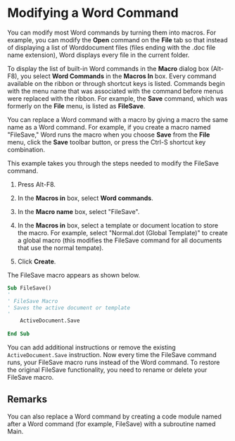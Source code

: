 
# Modifying a Word Command

You can modify most Word commands by turning them into macros. For example, you can modify the  **Open** command on the **File** tab so that instead of displaying a list of Worddocument files (files ending with the .doc file name extension), Word displays every file in the current folder.

To display the list of built-in Word commands in the  **Macro** dialog box (Alt-F8), you select **Word Commands** in the **Macros In** box. Every command available on the ribbon or through shortcut keys is listed. Commands begin with the menu name that was associated with the command before menus were replaced with the ribbon. For example, the **Save** command, which was formerly on the **File** menu, is listed as **FileSave**.

You can replace a Word command with a macro by giving a macro the same name as a Word command. For example, if you create a macro named "FileSave," Word runs the macro when you choose  **Save** from the **File** menu, click the **Save** toolbar button, or press the Ctrl-S shortcut key combination.

This example takes you through the steps needed to modify the FileSave command. 

1. Press Alt-F8.
    
2. In the  **Macros in** box, select **Word commands**.
    
3. In the  **Macro name** box, select "FileSave".
    
4. In the  **Macros in** box, select a template or document location to store the macro. For example, select "Normal.dot (Global Template)" to create a global macro (this modifies the FileSave command for all documents that use the normal tempate).
    
5. Click  **Create**.
    
The FileSave macro appears as shown below.



```vb
Sub FileSave() 
' 
' FileSave Macro 
' Saves the active document or template 
' 
    ActiveDocument.Save 
 
End Sub
```

You can add additional instructions or remove the existing  `ActiveDocument.Save` instruction. Now every time the FileSave command runs, your FileSave macro runs instead of the Word command. To restore the original FileSave functionality, you need to rename or delete your FileSave macro.

## Remarks

You can also replace a Word command by creating a code module named after a Word command (for example, FileSave) with a subroutine named Main.

